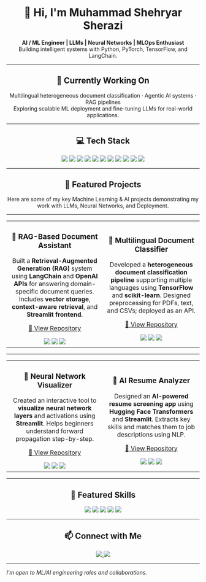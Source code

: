 <h1 align="center">👋 Hi, I'm Muhammad Shehryar Sherazi</h1>
<p align="center">
  <b>AI / ML Engineer | LLMs | Neural Networks | MLOps Enthusiast</b><br>
  Building intelligent systems with Python, PyTorch, TensorFlow, and LangChain.
</p>

---
<h2 align="center">🎯  Currently Working On</h2>

<p align="center">
  Multilingual heterogeneous document classification · Agentic AI systems · RAG pipelines  
  <br>
  Exploring scalable ML deployment and fine-tuning LLMs for real-world applications.
</p>

---

<h2 align="center">💻 Tech Stack</h2>

<p align="center">
  <!-- Core Languages -->
  <img src="https://img.shields.io/badge/Python-3776AB?style=for-the-badge&logo=python&logoColor=ffdd54">
  <img src="https://img.shields.io/badge/JavaScript-F7DF1E?style=for-the-badge&logo=javascript&logoColor=black">
  
  <!-- Frameworks & Libraries -->
  <img src="https://img.shields.io/badge/TensorFlow-FF6F00?style=for-the-badge&logo=tensorflow&logoColor=white">
  <img src="https://img.shields.io/badge/PyTorch-EE4C2C?style=for-the-badge&logo=pytorch&logoColor=white">
  <img src="https://img.shields.io/badge/LangChain-1E90FF?style=for-the-badge&logo=chainlink&logoColor=white">
  <img src="https://img.shields.io/badge/Streamlit-FF4B4B?style=for-the-badge&logo=streamlit&logoColor=white">
  <img src="https://img.shields.io/badge/Hugging%20Face%20Spaces-FFD43B?style=for-the-badge&logo=huggingface&logoColor=black">

  <!-- Tools & DevOps -->
  <img src="https://img.shields.io/badge/Docker-2496ED?style=for-the-badge&logo=docker&logoColor=white">
  <img src="https://img.shields.io/badge/GitHub-181717?style=for-the-badge&logo=github&logoColor=white">
  <img src="https://img.shields.io/badge/Linux-FCC624?style=for-the-badge&logo=linux&logoColor=black">
  <img src="https://img.shields.io/badge/VS%20Code-0078D4?style=for-the-badge&logo=visualstudiocode&logoColor=white">
</p>

---

<h2 align="center">🚀 Featured Projects</h2>

<p align="center">
  Here are some of my key Machine Learning & AI projects demonstrating my work with LLMs, Neural Networks, and Deployment.
</p>

---

<table align="center">
  <tr>
    <td align="center" width="50%">
      <h3>🧾 RAG-Based Document Assistant</h3>
      <p>
        Built a <b>Retrieval-Augmented Generation (RAG)</b> system using <b>LangChain</b> and <b>OpenAI APIs</b> for answering domain-specific document queries.  
        Includes <b>vector storage</b>, <b>context-aware retrieval</b>, and <b>Streamlit frontend</b>.
      </p>
      <p>
        <a href="https://github.com/ShehryarSherazi/RAG-Document-Assistant">
          🔗 View Repository
        </a>
      </p>
      <img src="https://img.shields.io/badge/LangChain-1E90FF?style=flat-square&logo=chainlink&logoColor=white">
      <img src="https://img.shields.io/badge/Streamlit-FF4B4B?style=flat-square&logo=streamlit&logoColor=white">
      <img src="https://img.shields.io/badge/OpenAI-412991?style=flat-square&logo=openai&logoColor=white">
    </td>
    <td align="center" width="50%">
      <h3>🧩 Multilingual Document Classifier</h3>
      <p>
        Developed a <b>heterogeneous document classification pipeline</b> supporting multiple languages using <b>TensorFlow</b> and <b>scikit-learn</b>.  
        Designed preprocessing for PDFs, text, and CSVs; deployed as an API.
      </p>
      <p>
        <a href="https://github.com/ShehryarSherazi/Multilingual-Document-Classifier">
          🔗 View Repository
        </a>
      </p>
      <img src="https://img.shields.io/badge/TensorFlow-FF6F00?style=flat-square&logo=tensorflow&logoColor=white">
      <img src="https://img.shields.io/badge/scikit--learn-F7931E?style=flat-square&logo=scikitlearn&logoColor=white">
      <img src="https://img.shields.io/badge/FastAPI-009688?style=flat-square&logo=fastapi&logoColor=white">
    </td>
  </tr>
</table>

---

<table align="center">
  <tr>
    <td align="center" width="50%">
      <h3>🧠 Neural Network Visualizer</h3>
      <p>
        Created an interactive tool to <b>visualize neural network layers</b> and activations using <b>Streamlit</b>.  
        Helps beginners understand forward propagation step-by-step.
      </p>
      <p>
        <a href="https://github.com/ShehryarSherazi/NN-Visualizer">
          🔗 View Repository
        </a>
      </p>
      <img src="https://img.shields.io/badge/Streamlit-FF4B4B?style=flat-square&logo=streamlit&logoColor=white">
      <img src="https://img.shields.io/badge/PyTorch-EE4C2C?style=flat-square&logo=pytorch&logoColor=white">
      <img src="https://img.shields.io/badge/Numpy-013243?style=flat-square&logo=numpy&logoColor=white">
    </td>
    <td align="center" width="50%">
      <h3>🤖 AI Resume Analyzer</h3>
      <p>
        Designed an <b>AI-powered resume screening app</b> using <b>Hugging Face Transformers</b> and <b>Streamlit</b>.  
        Extracts key skills and matches them to job descriptions using NLP.
      </p>
      <p>
        <a href="https://github.com/ShehryarSherazi/AI-Resume-Analyzer">
          🔗 View Repository
        </a>
      </p>
      <img src="https://img.shields.io/badge/Hugging%20Face-FFD43B?style=flat-square&logo=huggingface&logoColor=black">
      <img src="https://img.shields.io/badge/Transformers-FF6F00?style=flat-square&logo=keras&logoColor=white">
      <img src="https://img.shields.io/badge/Streamlit-FF4B4B?style=flat-square&logo=streamlit&logoColor=white">
    </td>
  </tr>
</table>

---
<h2 align="center">🚀 Featured Skills</h2>

<p align="center">
  <img src="https://img.shields.io/badge/Machine%20Learning-102230?style=for-the-badge&logo=scikitlearn&logoColor=F7931E">
  <img src="https://img.shields.io/badge/Deep%20Learning-FF6F00?style=for-the-badge&logo=keras&logoColor=white">
  <img src="https://img.shields.io/badge/NLP-3C3C3D?style=for-the-badge&logo=spacy&logoColor=09A3D5">
  <img src="https://img.shields.io/badge/LLMs-2E8B57?style=for-the-badge&logo=openai&logoColor=white">
  <img src="https://img.shields.io/badge/MLOps-0078D4?style=for-the-badge&logo=azuredevops&logoColor=white">
</p>

---

<h2 align="center">📫 Connect with Me</h2>

<p align="center">
  <a href="https://www.linkedin.com/in/shehryarsherazi" target="_blank">
    <img src="https://img.shields.io/badge/LinkedIn-0A66C2?style=for-the-badge&logo=linkedin&logoColor=white">
  </a>
  <a href="mailto:m.shehryarsherazi@gmail.com">
    <img src="https://img.shields.io/badge/Email-D14836?style=for-the-badge&logo=gmail&logoColor=white">
  </a>
  </p>

---

*I’m open to ML/AI engineering roles and collaborations.*
